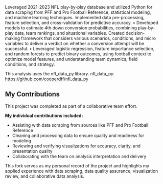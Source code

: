 Leveraged 2021-2023 NFL play-by-play database and utilized Python for data scraping from PFF and Pro Football 
Reference, statistical modeling, and machine learning techniques. Implemented data pre-processing, feature 
selection, and cross-validation for predictive accuracy. 
• Developed models to estimate 4th down conversion probabilities, combining play-by-play data, team rankings, and 
situational variables. Created decision-making framework that considers various scenarios, conditions, and micro 
variables to deliver a verdict on whether a conversion attempt will be successful. 
• Leveraged logistic regression, feature importance selection, and random forests to predict binary outcomes, using 
football context to optimize model features, and understanding team dynamics, field conditions, and strategy. 

This analysis uses the nfl_data_py library.
nfl_data_py: https://github.com/cooperdff/nfl_data_py

## My Contributions

This project was completed as part of a collaborative team effort.

**My individual contributions included:**
- Assisting with data scraping from sources like PFF and Pro Football Reference
- Cleaning and processing data to ensure quality and readiness for modeling
- Reviewing and verifying visualizations for accuracy, clarity, and presentation quality
- Collaborating with the team on analysis interpretation and delivery

This fork serves as my personal record of the project and highlights my applied experience with data scraping, data quality assurance, visualization review, and collaborative data analysis.
